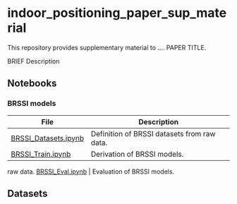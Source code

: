 # indoor_positioning_paper_sup_material

This repository provides supplementary material to .... PAPER TITLE.

BRIEF Description


## Notebooks

### BRSSI models

File  | Description
------|------------
[BRSSI_Datasets.ipynb](BRSSI_Datasets.ipynb) | Definition of BRSSI datasets from raw data.
[BRSSI_Train.ipynb](BRSSI_Train.ipynb) | Derivation of BRSSI models.
 raw data.
[BRSSI_Eval.ipynb](BRSSI_Eval.ipynb) | Evaluation of BRSSI models.



## Datasets


